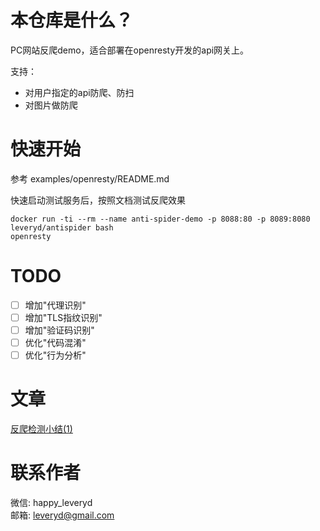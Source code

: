 # 本仓库是什么？
PC网站反爬demo，适合部署在openresty开发的api网关上。

支持：
* 对用户指定的api防爬、防扫
* 对图片做防爬

# 快速开始
参考 examples/openresty/README.md

快速启动测试服务后，按照文档测试反爬效果
 ```
 docker run -ti --rm --name anti-spider-demo -p 8088:80 -p 8089:8080 leveryd/antispider bash
 openresty
 ```

# TODO
* [ ] 增加"代理识别"
* [ ] 增加"TLS指纹识别"
* [ ] 增加"验证码识别"
* [ ] 优化"代码混淆"
* [ ] 优化"行为分析"

# 文章
[反爬检测小结(1)](https://mp.weixin.qq.com/s/g7Dyo3VD7I8h99IulJNGXw)

# 联系作者
微信: happy_leveryd <br>
邮箱: leveryd@gmail.com